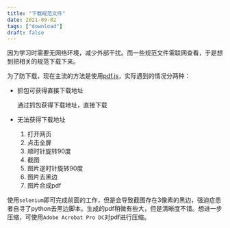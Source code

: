 ```yaml
---
title: "下载规范文件"
date: 2021-09-02
tags: ["download"]
draft: false
---
```


因为学习时需要无网络环境，减少外部干扰。而一些规范文件需联网查看，于是想到把相关的规范下载下来。

<!--more-->

为了防下载，现在主流的方法是使用[pdf.js](https://mozilla.github.io/pdf.js)，实际遇到的情况分两种：

- 抓包可获得直接下载地址

    通过抓包获得下载地址，直接下载

- 无法获得下载地址


    1. 打开网页
    2. 点击全屏
    3. 顺时针旋转90度
    4. 截图
    5. 图片逆时针旋转90度
    6. 图片去黑边
    7. 图片合成pdf


使用`selenium`即可完成前面的工作，但是会导致截图存在3像素的黑边，强迫症患者自寻了python去黑边脚本。生成的pdf稍微有些大，但是清晰度不错。想进一步压缩，可使用`Adobe Acrobat Pro DC`对pdf进行压缩。
